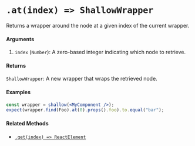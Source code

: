 # `.at(index) => ShallowWrapper`

Returns a wrapper around the node at a given index of the current wrapper.


#### Arguments

1. `index` (`Number`): A zero-based integer indicating which node to retrieve.



#### Returns

`ShallowWrapper`: A new wrapper that wraps the retrieved node.



#### Examples

```jsx
const wrapper = shallow(<MyComponent />);
expect(wrapper.find(Foo).at(0).props().foo).to.equal("bar");
```



#### Related Methods

- [`.get(index) => ReactElement`](get.md)
